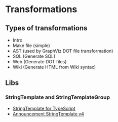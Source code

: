 # Transformations

## Types of transformations

- Intro
- Make file (simple)
- AST (used by GraphViz DOT file transformation)
- SQL (Generate SQL)
- Web (Generate DOT files)
- Wiki (Generate HTML from Wiki syntax)

## Libs

### StringTemplate and StringTemplateGroup

- [StringTemplate for TypeScript](https://github.com/kristianmandrup/StringTemplate-js)
- [Announcement StringTemplate v4](http://hardlikesoftware.com/weblog/2015/04/12/stringtemplate-for-javascript/)
